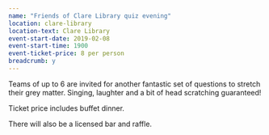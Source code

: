 ```yaml
---
name: "Friends of Clare Library quiz evening"
location: clare-library
location-text: Clare Library
event-start-date: 2019-02-08
event-start-time: 1900
event-ticket-price: 8 per person
breadcrumb: y
---
```


Teams of up to 6 are invited for another fantastic set of questions to stretch their grey matter. Singing, laughter and a bit of head scratching guaranteed!

Ticket price includes buffet dinner.

There will also be a licensed bar and raffle.
